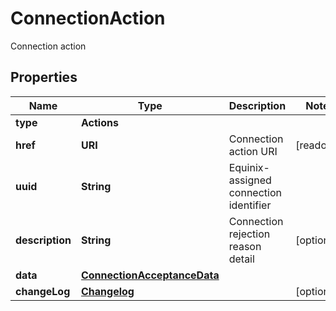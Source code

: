 

# ConnectionAction

Connection action

## Properties

| Name | Type | Description | Notes |
|------------ | ------------- | ------------- | -------------|
|**type** | **Actions** |  |  |
|**href** | **URI** | Connection action URI |  [readonly] |
|**uuid** | **String** | Equinix-assigned connection identifier |  |
|**description** | **String** | Connection rejection reason detail |  [optional] |
|**data** | [**ConnectionAcceptanceData**](ConnectionAcceptanceData.md) |  |  |
|**changeLog** | [**Changelog**](Changelog.md) |  |  [optional] |



